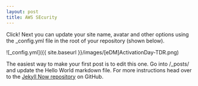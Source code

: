 ```yaml
---
layout: post
title: AWS SEcurity
---
```


Click!
Next you can update your site name, avatar and other options using the _config.yml file in the root of your repository (shown below).

![_config.yml]({{ site.baseurl }}/images/[eDM]ActivationDay-TDR.png)

The easiest way to make your first post is to edit this one. Go into /_posts/ and update the Hello World markdown file. For more instructions head over to the [Jekyll Now repository](https://github.com/barryclark/jekyll-now) on GitHub.
